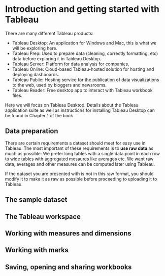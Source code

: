 # Introduction and getting started with Tableau

There are many different Tableau products:
- Tableau Desktop: An application for Windows and Mac, this is what we will be exploring here.
- Tableau Prep: Used to prepare data (cleaning, correctly formatting, etc) data before exploring it in Tableau Desktop.
- Tableau Server: Platform for data analysis for companies.
- Tableau Online: Cloud-based Tableau-hosted solution for hosting and deploying dashboards.
- Tableau Public: Hosting service for the publication of data visualizations to the web, used by bloggers and newsrooms.
- Tableau Reader: Free desktop app to interact with Tableau workbook files.

Here we will focus on Tableau Desktop. 
Details about the Tableau application suite as well as instructions for installing Tableau Desktop can be found in Chapter 1 of the book.

## Data preparation

There are certain requirements a dataset should meet for easy use in Tableau. The most important of these requirements is to **use raw data** as much as possible: We prefer long tables with a single data point in each row to wide tables with aggregated mesaures like averages etc. We want raw data, averages and other measures can be computed later using Tableau.

If the dataset you are presented with is not in this raw format, you should modify it to make it as raw as possible before proceeding to uploading it to Tableau.

## The sample dataset


## The Tableau workspace
## Working with measures and dimensions
## Working with marks
## Saving, opening and sharing workbooks